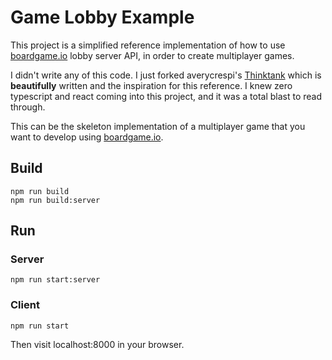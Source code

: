 # Game Lobby Example

This project is a simplified reference implementation of how to use [boardgame.io](boardgame.io)
lobby server API, in order to create multiplayer games.

I didn't write any of this code. I just forked averycrespi's [Thinktank](https://github.com/averycrespi/thinktank)
which is **beautifully** written and the inspiration for this reference. I knew
zero typescript and react coming into this project, and it was a total blast to
read through.

This can be the skeleton implementation of a multiplayer game that you want to
develop using [boardgame.io](boardgame.io).

## Build

```
npm run build
npm run build:server
```

## Run

### Server

```
npm run start:server
```

### Client

```
npm run start
```

Then visit localhost:8000 in your browser.
